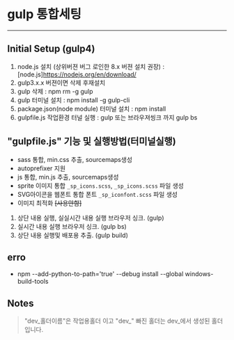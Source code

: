 # gulp 통합세팅
----

## Initial Setup (gulp4)
1. node.js 설치 (상위버젼 버그 로인한 8.x 버젼 설치 권장) : [node.js]https://nodejs.org/en/download/
2. gulp3.x.x 버젼이면 삭제 후재설치 
3. gulp 삭제            : npm rm -g gulp 
4. gulp 터미널 설치                       : npm install -g gulp-cli
5. package.json(node module) 터미널 설치  : npm install
6. gulpfile.js 작업환경 터널 실행         : gulp 또는 브라우져씽크 까지 gulp bs


## "gulpfile.js" 기능 및 실행방법(터미널실행)
* sass 통합, min.css 추출, sourcemaps생성
* autoprefixer 지원
* js 통합, min.js 추출, sourcemaps생성
* sprite 이미지 통합 `_sp_icons.scss`, `_sp_icons.scss` 파일 생성
* SVG아이콘을 웹폰트 통합 폰트 `_sp_iconfont.scss` 파일 생성
* 이미지 최적화 ~~[사용안함]~~

1. 상단 내용 실행, 실실시간 내용 실행 브라우저 싱크.  (gulp)
2. 실시간 내용 실행 브라우저 싱크.                  (gulp bs)
3. 상단 내용 실행및 배포용 추출.                    (gulp build)


## erro 
- npm --add-python-to-path='true' --debug install --global windows-build-tools 


## Notes
<blockquote>
    "dev_홀더이름"은 작업용홀더 이고 "dev_" 빠진 홀더는 dev_에서 생성된 홀더입니다.
</blockquote>

